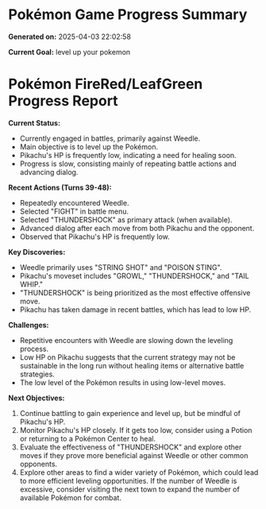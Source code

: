 # Pokémon Game Progress Summary

**Generated on:** 2025-04-03 22:02:58

**Current Goal:** level up your pokemon

# Pokémon FireRed/LeafGreen Progress Report

**Current Status:**

*   Currently engaged in battles, primarily against Weedle.
*   Main objective is to level up the Pokémon.
*   Pikachu's HP is frequently low, indicating a need for healing soon.
*   Progress is slow, consisting mainly of repeating battle actions and advancing dialog.

**Recent Actions (Turns 39-48):**

*   Repeatedly encountered Weedle.
*   Selected "FIGHT" in battle menu.
*   Selected "THUNDERSHOCK" as primary attack (when available).
*   Advanced dialog after each move from both Pikachu and the opponent.
*   Observed that Pikachu's HP is frequently low.

**Key Discoveries:**

*   Weedle primarily uses "STRING SHOT" and "POISON STING".
*   Pikachu's moveset includes "GROWL," "THUNDERSHOCK," and "TAIL WHIP."
*   "THUNDERSHOCK" is being prioritized as the most effective offensive move.
*   Pikachu has taken damage in recent battles, which has lead to low HP.

**Challenges:**

*   Repetitive encounters with Weedle are slowing down the leveling process.
*   Low HP on Pikachu suggests that the current strategy may not be sustainable in the long run without healing items or alternative battle strategies.
*   The low level of the Pokémon results in using low-level moves.

**Next Objectives:**

1.  Continue battling to gain experience and level up, but be mindful of Pikachu's HP.
2.  Monitor Pikachu's HP closely. If it gets too low, consider using a Potion or returning to a Pokémon Center to heal.
3.  Evaluate the effectiveness of "THUNDERSHOCK" and explore other moves if they prove more beneficial against Weedle or other common opponents.
4.  Explore other areas to find a wider variety of Pokémon, which could lead to more efficient leveling opportunities. If the number of Weedle is excessive, consider visiting the next town to expand the number of available Pokémon for combat.
